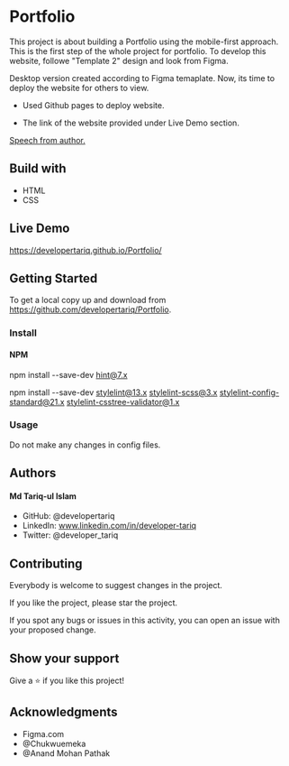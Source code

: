 # Portfolio
This project is about building a Portfolio using the mobile-first approach. This is the first step of the whole project for portfolio. To develop this website, followe "Template 2" design and look from Figma.

Desktop version created according to Figma temaplate. Now, its time to deploy the website for others to view.

- Used Github pages to deploy website.

- The link of the website provided under Live Demo section.

[Speech from author.](https://www.loom.com/share/7136aba14be94da1ad56a74166fdf035)

## Build with
- HTML
- CSS

## Live Demo
https://developertariq.github.io/Portfolio/


## Getting Started
To get a local copy up and download from https://github.com/developertariq/Portfolio.

### Install
#### NPM
npm install --save-dev hint@7.x

npm install --save-dev stylelint@13.x stylelint-scss@3.x stylelint-config-standard@21.x stylelint-csstree-validator@1.x

### Usage
Do not make any changes in config files.

## Authors
#### Md Tariq-ul Islam
- GitHub: @developertariq
- LinkedIn: www.linkedin.com/in/developer-tariq
- Twitter: @developer_tariq

## Contributing
Everybody is welcome to suggest changes in the project.

If you like the project, please star the project.

If you spot any bugs or issues in this activity, you can open an issue with your proposed change.

## Show your support
Give a ⭐️ if you like this project!

## Acknowledgments
- Figma.com
- @Chukwuemeka
- @Anand Mohan Pathak